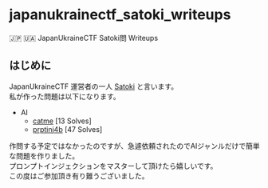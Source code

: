 # japanukrainectf_satoki_writeups
🇯🇵 🇺🇦 JapanUkraineCTF Satoki問 Writeups

## はじめに
JapanUkraineCTF 運営者の一人 [Satoki](https://twitter.com/satoki00) と言います。  
私が作った問題は以下になります。  

- AI
  - [catme](AI/catme) [13 Solves]  
  - [prptinj4b](AI/prptinj4b) [47 Solves]  

作問する予定ではなかったのですが、急遽依頼されたのでAIジャンルだけで簡単な問題を作りました。  
プロンプトインジェクションをマスターして頂けたら嬉しいです。  
この度はご参加頂き有り難うございました。  